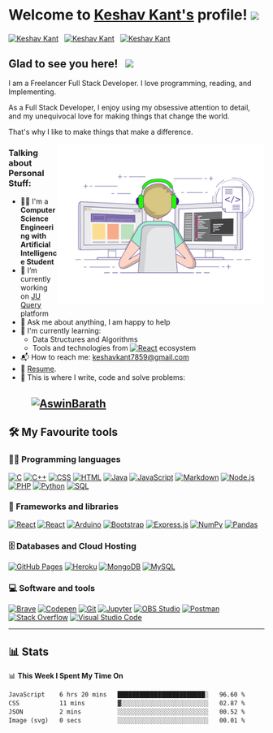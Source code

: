 # Welcome to [Keshav Kant's](https://keshavkant.netlify.app/) profile! <a href="https://keshavkant.netlify.app/"><img src="https://media.giphy.com/media/hvRJCLFzcasrR4ia7z/giphy.gif" width="25px"></a>

<a href="https://www.linkedin.com/in/keshavkant-cseai/" target="_blank"><img align="center" src="https://raw.githubusercontent.com/rahuldkjain/github-profile-readme-generator/master/src/images/icons/Social/linked-in-alt.svg" alt="Keshav Kant" height="30" width="40" /></a>
&nbsp;
<a href="https://twitter.com/keshavkant_" target="_blank"><img align="center" src="https://raw.githubusercontent.com/rahuldkjain/github-profile-readme-generator/master/src/images/icons/Social/twitter.svg" alt="Keshav Kant" height="30" width="40" /></a>
&nbsp;
<a href="https://www.instagram.com/keshavkant_/" target="_blank"><img align="center" src="https://raw.githubusercontent.com/rahuldkjain/github-profile-readme-generator/master/src/images/icons/Social/instagram.svg" alt="Keshav Kant" height="30" width="40" /></a>
&nbsp;
&nbsp;



## Glad to see you here! &nbsp; ![](https://komarev.com/ghpvc/?username=Keshav-Kant)

I am a Freelancer Full Stack Developer. I love programming, reading, and Implementing.

As a Full Stack Developer, I enjoy using my obsessive attention to detail, and my unequivocal love for making things that change the world.

That's why I like to make things that make a difference.

<img align="right" alt="GIF" src="https://github.com/Keshav-Kant/Keshav-Kant/blob/master/coding.gif?raw=true" width="408" height="318" />


### Talking about Personal Stuff:

- 👨‍🎓 I'm a **Computer Science Engineering with Artificial Intelligence Student**
- 🔭 I’m currently working on [JU Query](https://github.com/Keshav-Kant/Ecom) platform
- 💬 Ask me about anything, I am happy to help
- 🌱 I'm currently learning:
  - Data Structures and Algorithms
  - Tools and technologies from <a href="#"><img alt="React" src="https://img.shields.io/badge/React-20232a.svg?logo=react&logoColor=%2361DAFB"></a> ecosystem
- 📬 How to reach me: [keshavkant7859@gmail.com](mailto:keshavkant7859@gmail.com)
- 📝 [Resume]([https://drive.google.com/file/d/1VsShEZAzpmwZUsfn2G5XgENlrUkv7BJ_/view?usp=sharing](https://drive.google.com/file/d/1pXp9OyF0A7w3T8Eez85c5Y3kKumU_fQ0/view?usp=drive_link)).
- 💪 This is where I write, code and solve problems:

&nbsp;&nbsp;&nbsp;&nbsp;&nbsp;&nbsp;&nbsp;&nbsp;
<a href="https://github.com/Keshav-Kant" target="_blank"><img align="center" src="https://raw.githubusercontent.com/rahuldkjain/github-profile-readme-generator/master/src/images/icons/Social/github.svg" alt="AswinBarath" height="30" width="40" /></a>
&nbsp;
---

## 🛠️ My Favourite tools

### 👨‍💻 Programming languages

<p>
    <a href="#"><img alt="C" src="https://custom-icon-badges.herokuapp.com/badge/C-03599C.svg?logo=c-in-hexagon&logoColor=white"></a>
    <a href="#"><img alt="C++" src="https://custom-icon-badges.herokuapp.com/badge/C++-9C033A.svg?logo=cpp2&logoColor=white"></a>
    <a href="#"><img alt="CSS" src="https://img.shields.io/badge/CSS-1572B6.svg?logo=css3&logoColor=white"></a>
    <a href="#"><img alt="HTML" src="https://img.shields.io/badge/HTML-E34F26.svg?logo=html5&logoColor=white"></a>
    <a href="#"><img alt="Java" src="https://img.shields.io/badge/Java-007396.svg?logo=java&logoColor=white"></a>
    <a href="#"><img alt="JavaScript" src="https://img.shields.io/badge/JavaScript-F7DF1E.svg?logo=javascript&logoColor=black"></a>
    <a href="#"><img alt="Markdown" src="https://img.shields.io/badge/Markdown-000000.svg?logo=markdown&logoColor=white"></a>
    <a href="#"><img alt="Node.js" src="https://img.shields.io/badge/Node.js-43853D.svg?logo=node.js&logoColor=white"></a>
    <a href="#"><img alt="PHP" src="https://img.shields.io/badge/PHP-777BB4.svg?logo=php&logoColor=white"></a>
    <a href="#"><img alt="Python" src="https://img.shields.io/badge/Python-14354C.svg?logo=python&logoColor=white"></a>
    <a href="#"><img alt="SQL" src="https://custom-icon-badges.herokuapp.com/badge/SQL-025E8C.svg?logo=database&logoColor=white"></a>
</p>

### 🧰 Frameworks and libraries

<p>
    <a href="#"><img alt="React" src="https://img.shields.io/badge/React-20232a.svg?logo=react&logoColor=%2361DAFB"></a>
   <a href="#"><img alt="React" src="https://img.shields.io/badge/React-native-20232a.svg?logo=react&logoColor=%2361DAFB"></a>
    <a href="#"><img alt="Arduino" src="https://img.shields.io/badge/-Arduino-00979D?logo=Arduino&logoColor=white"></a>
    <a href="#"><img alt="Bootstrap" src="https://img.shields.io/badge/Bootstrap-7952B3.svg?logo=bootstrap&logoColor=white"></a>
    <a href="#"><img alt="Express.js" src="https://img.shields.io/badge/Express.js-404d59.svg?logo=express&logoColor=white"></a>
    <a href="#"><img alt="NumPy" src="https://img.shields.io/badge/Numpy-013243.svg?logo=numpy&logoColor=white"></a>
    <a href="#"><img alt="Pandas" src="https://img.shields.io/badge/Pandas-150458.svg?logo=pandas&logoColor=white"></a>
</p>

### 🗄️ Databases and Cloud Hosting

<p>
    <a href="#"><img alt="GitHub Pages" src="https://img.shields.io/badge/GitHub%20Pages-327FC7.svg?logo=github&logoColor=white"></a>
    <a href="#"><img alt="Heroku" src="https://img.shields.io/badge/Heroku-430098.svg?logo=heroku&logoColor=white"></a>
    <a href="#"><img alt="MongoDB" src ="https://img.shields.io/badge/MongoDB-4ea94b.svg?logo=mongodb&logoColor=white"></a>
    <a href="#"><img alt="MySQL" src="https://img.shields.io/badge/MySQL-00f.svg?logo=mysql&logoColor=white"></a>
</p>

### 💻 Software and tools

<p>
    <a href="#"><img alt="Brave" src="https://img.shields.io/badge/-Brave-FB542B?logo=brave&logoColor=white"></a>
    <a href="#"><img alt="Codepen" src="https://img.shields.io/badge/Codepen-000000.svg?logo=codepen&logoColor=white"></a>
    <a href="#"><img alt="Git" src="https://img.shields.io/badge/Git-F05033.svg?logo=git&logoColor=white"></a>
    <a href="#"><img alt="Jupyter" src="https://img.shields.io/badge/Jupyter-F37626.svg?logo=Jupyter&logoColor=white"></a>
    <a href="#"><img alt="OBS Studio" src="https://img.shields.io/badge/-OBS%20Studio-302E31?logo=obs-studio&logoColor=white"></a>
    <a href="#"><img alt="Postman" src="https://img.shields.io/badge/Postman-FF6C37?logo=postman&logoColor=white"></a>
    <a href="#"><img alt="Stack Overflow" src="https://img.shields.io/badge/-Stack%20Overflow-FE7A16?logo=stack-overflow&logoColor=white"></a>
    <a href="#"><img alt="Visual Studio Code" src="https://img.shields.io/badge/Visual%20Studio%20Code-0078d7.svg?logo=visual-studio-code&logoColor=white"></a>
</p>

---

## 📊 Stats

📊 <b>This Week I Spent My Time On</b>

<!--START_SECTION:waka-->

```txt
JavaScript    6 hrs 20 mins   ████████████████████████░   96.60 %
CSS           11 mins         ▓░░░░░░░░░░░░░░░░░░░░░░░░   02.87 %
JSON          2 mins          ░░░░░░░░░░░░░░░░░░░░░░░░░   00.52 %
Image (svg)   0 secs          ░░░░░░░░░░░░░░░░░░░░░░░░░   00.01 %
```

<!--END_SECTION:waka-->
